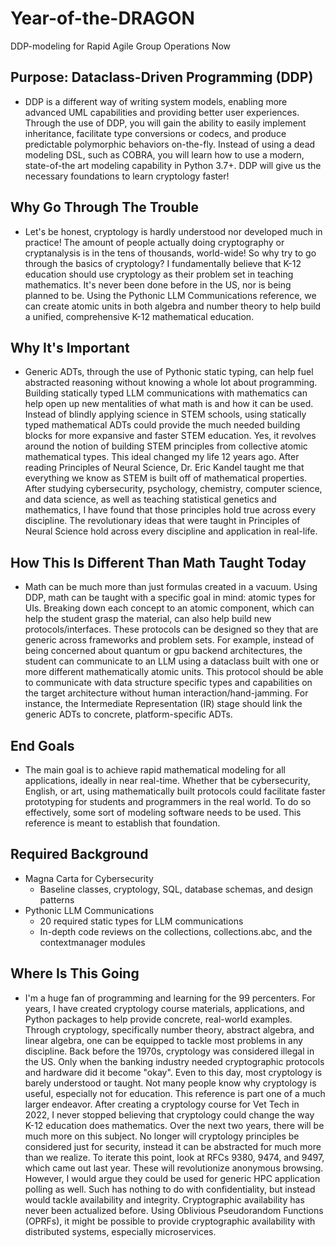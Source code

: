 # Year-of-the-DRAGON
DDP-modeling for Rapid Agile Group Operations Now

## Purpose: Dataclass-Driven Programming (DDP)
- DDP is a different way of writing system models, enabling more advanced UML capabilities and providing better user experiences. Through the use of DDP, you will gain the ability to easily implement inheritance, facilitate type conversions or codecs, and produce predictable polymorphic behaviors on-the-fly. Instead of using a dead modeling DSL, such as COBRA, you will learn how to use a modern, state-of-the art modeling capability in Python 3.7+. DDP will give us the necessary foundations to learn cryptology faster!

## Why Go Through The Trouble
- Let's be honest, cryptology is hardly understood nor developed much in practice! The amount of people actually doing cryptography or cryptanalysis is in the tens of thousands, world-wide! So why try to go through the basics of cryptology? I fundamentally believe that K-12 education should use cryptology as their problem set in teaching mathematics. It's never been done before in the US, nor is being planned to be. Using the Pythonic LLM Communications reference, we can create atomic units in both algebra and number theory to help build a unified, comprehensive K-12 mathematical education.

## Why It's Important
- Generic ADTs, through the use of Pythonic static typing, can help fuel abstracted reasoning without knowing a whole lot about programming. Building statically typed LLM communications with mathematics can help open up new mentalities of what math is and how it can be used. Instead of blindly applying science in STEM schools, using statically typed mathematical ADTs could provide the much needed building blocks for more expansive and faster STEM education. Yes, it revolves around the notion of building STEM principles from collective atomic mathematical types. This ideal changed my life 12 years ago. After reading Principles of Neural Science, Dr. Eric Kandel taught me that everything we know as STEM is built off of mathematical properties. After studying cybersecurity, psychology, chemistry, computer science, and data science, as well as teaching statistical genetics and mathematics, I have found that those principles hold true across every discipline. The revolutionary ideas that were taught in Principles of Neural Science hold across every discipline and application in real-life.

## How This Is Different Than Math Taught Today
- Math can be much more than just formulas created in a vacuum. Using DDP, math can be taught with a specific goal in mind: atomic types for UIs. Breaking down each concept to an atomic component, which can help the student grasp the material, can also help build new protocols/interfaces. These protocols can be designed so they that are generic across frameworks and problem sets. For example, instead of being concerned about quantum or gpu backend architectures, the student can communicate to an LLM using a dataclass built with one or more different mathematically atomic units. This protocol should be able to communicate with data structure specific types and capabilities on the target architecture without human interaction/hand-jamming. For instance, the Intermediate Representation (IR) stage should link the generic ADTs to concrete, platform-specific ADTs.

## End Goals
- The main goal is to achieve rapid mathematical modeling for all applications, ideally in near real-time. Whether that be cybersecurity, English, or art, using mathematically built protocols could facilitate faster prototyping for students and programmers in the real world. To do so effectively, some sort of modeling software needs to be used. This reference is meant to establish that foundation.

## Required Background
- Magna Carta for Cybersecurity
    - Baseline classes, cryptology, SQL, database schemas, and design patterns
- Pythonic LLM Communications
    - 20 required static types for LLM communications
    - In-depth code reviews on the collections, collections.abc, and the contextmanager modules

## Where Is This Going
- I'm a huge fan of programming and learning for the 99 percenters. For years, I have created cryptology course materials, applications, and Python packages to help provide concrete, real-world examples. Through cryptology, specifically number theory, abstract algebra, and linear algebra, one can be equipped to tackle most problems in any discipline. Back before the 1970s, cryptology was considered illegal in the US. Only when the banking industry needed cryptographic protocols and hardware did it become "okay". Even to this day, most cryptology is barely understood or taught. Not many people know why cryptology is useful, especially not for education. This reference is part one of a much larger endeavor. After creating a cryptology course for Vet Tech in 2022, I never stopped believing that cryptology could change the way K-12 education does mathematics. Over the next two years, there will be much more on this subject. No longer will cryptology principles be considered just for security, instead it can be abstracted for much more than we realize. To iterate this point, look at RFCs 9380, 9474, and 9497, which came out last year. These will revolutionize anonymous browsing. However, I would argue they could be used for generic HPC application polling as well. Such has nothing to do with confidentiality, but instead would tackle availability and integrity. Cryptographic availability has never been actualized before. Using Oblivious Pseudorandom Functions (OPRFs), it might be possible to provide cryptographic availability with distributed systems, especially microservices. 
